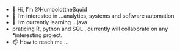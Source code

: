 - 👋 Hi, I’m @HumboldttheSquid
- 👀 I’m interested in ...analytics, systems and software automation
- 🌱 I’m currently learning ...java
- praticing R, python and SQL , currently will collaborate on any *interesting project.
- 📫 How to reach me ...

<!---
HumboldttheSquid/HumboldttheSquid is a ✨ special ✨ repository because its `README.md` (this file) appears on your GitHub profile.
You can click the Preview link to take a look at your changes.
--->
